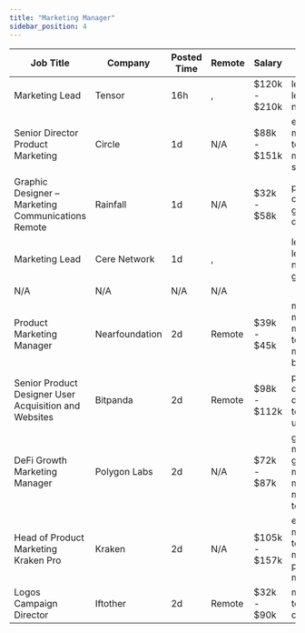```yaml
---
title: "Marketing Manager"
sidebar_position: 4
---
```


| Job Title | Company | Posted Time | Remote | Salary | Tags | Apply Link |
|-----------|---------|-------------|--------|--------|------|------------|
| Marketing Lead | Tensor | 16h | , | $120k - $210k | lead, marketing lead, marketing, non tech, crypto | [Apply](https://web3.career/marketing-lead-tensor/100300) |
| Senior Director Product Marketing | Circle | 1d | N/A | $88k - $151k | executive, marketing, non tech, product marketing, senior | [Apply](https://web3.career/senior-director-product-marketing-circle/100267) |
| Graphic Designer – Marketing Communications Remote | Rainfall | 1d | N/A | $32k - $58k | pr, non tech, communications, graphic designer, remote | [Apply](https://web3.career/graphic-designer-marketing-communications-remote-rainfall/100255) |
| Marketing Lead | Cere Network | 1d | , |  | lead, marketing lead, marketing, non tech, gaming | [Apply](https://web3.career/marketing-lead-cere-network/78887) |
| N/A | N/A | N/A | N/A |  |  | [Apply](https://web3.career/metana) |
| Product Marketing Manager | Nearfoundation | 2d | Remote | $39k - $45k | marketing manager, marketing, non tech, product marketing, blockchain | [Apply](https://web3.career/product-marketing-manager-nearfoundation/100183) |
| Senior Product Designer User Acquisition and Websites | Bitpanda | 2d | Remote | $98k - $112k | product designer, design, non tech, senior, user acquisition | [Apply](https://web3.career/senior-product-designer-user-acquisition-and-websites-bitpanda/100175) |
| DeFi Growth Marketing Manager | Polygon Labs | 2d | N/A | $72k - $87k | growth marketing, growth, marketing manager, marketing, non tech | [Apply](https://web3.career/defi-growth-marketing-manager-polygonlabs/100165) |
| Head of Product Marketing Kraken Pro | Kraken | 2d | N/A | $105k - $157k | executive, marketing, non tech, product manager, product marketing | [Apply](https://web3.career/head-of-product-marketing-kraken-pro-kraken/100152) |
| Logos Campaign Director | Iftother | 2d | Remote | $32k - $90k | marketing, non tech, executive, crypto, remote | [Apply](https://web3.career/logos-campaign-director-iftother/100146) |
